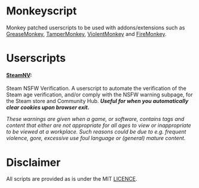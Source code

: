 # Monkeyscript
Monkey patched userscripts to be used with addons/extensions such as [GreaseMonkey](https://www.greasespot.net/), [TamperMonkey](https://www.tampermonkey.net/), [ViolentMonkey](https://violentmonkey.github.io/) and [FireMonkey](https://addons.mozilla.org/en-US/firefox/addon/firemonkey/).

# Userscripts
#### [SteamNV](https://github.com/Beariddle/monkeyscript/blob/main/steamnv.user.js):
Steam NSFW Verification. A userscript to automate the verification of the Steam age verification, and/or comply with the NSFW warning subpage, for the Steam store and Community Hub. **_Useful for when you automatically clear cookies upon browser exit._**

_These warnings are given when a game, or software, contains tags and content that either are not appropriate for all ages to view or inappropriate to be viewed at a workplace. Such reasons could be due to e.g. frequent violence, gore, excessive use foul language or (general) mature content._

# Disclaimer
All scripts are provided as is under the MIT [LICENCE](https://github.com/Beariddle/monkeyscript/blob/main/LICENSE.md).
